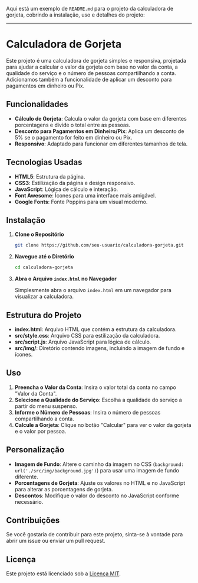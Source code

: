 Aqui está um exemplo de `README.md` para o projeto da calculadora de gorjeta, cobrindo a instalação, uso e detalhes do projeto:

---

# Calculadora de Gorjeta

Este projeto é uma calculadora de gorjeta simples e responsiva, projetada para ajudar a calcular o valor da gorjeta com base no valor da conta, a qualidade do serviço e o número de pessoas compartilhando a conta. Adicionamos também a funcionalidade de aplicar um desconto para pagamentos em dinheiro ou Pix.

## Funcionalidades

- **Cálculo de Gorjeta**: Calcula o valor da gorjeta com base em diferentes porcentagens e divide o total entre as pessoas.
- **Desconto para Pagamentos em Dinheiro/Pix**: Aplica um desconto de 5% se o pagamento for feito em dinheiro ou Pix.
- **Responsivo**: Adaptado para funcionar em diferentes tamanhos de tela.

## Tecnologias Usadas

- **HTML5**: Estrutura da página.
- **CSS3**: Estilização da página e design responsivo.
- **JavaScript**: Lógica de cálculo e interação.
- **Font Awesome**: Ícones para uma interface mais amigável.
- **Google Fonts**: Fonte Poppins para um visual moderno.

## Instalação

1. **Clone o Repositório**

   ```bash
   git clone https://github.com/seu-usuario/calculadora-gorjeta.git
   ```
2. **Navegue até o Diretório**

   ```bash
   cd calculadora-gorjeta
   ```
3. **Abra o Arquivo `index.html` no Navegador**

   Simplesmente abra o arquivo `index.html` em um navegador para visualizar a calculadora.

## Estrutura do Projeto

- **index.html**: Arquivo HTML que contém a estrutura da calculadora.
- **src/style.css**: Arquivo CSS para estilização da calculadora.
- **src/script.js**: Arquivo JavaScript para lógica de cálculo.
- **src/img/**: Diretório contendo imagens, incluindo a imagem de fundo e ícones.

## Uso

1. **Preencha o Valor da Conta**: Insira o valor total da conta no campo "Valor da Conta".
2. **Selecione a Qualidade do Serviço**: Escolha a qualidade do serviço a partir do menu suspenso.
3. **Informe o Número de Pessoas**: Insira o número de pessoas compartilhando a conta.
4. **Calcule a Gorjeta**: Clique no botão "Calcular" para ver o valor da gorjeta e o valor por pessoa.

## Personalização

- **Imagem de Fundo**: Altere o caminho da imagem no CSS (`background: url('./src/img/background.jpg')`) para usar uma imagem de fundo diferente.
- **Porcentagens de Gorjeta**: Ajuste os valores no HTML e no JavaScript para alterar as porcentagens de gorjeta.
- **Descontos**: Modifique o valor do desconto no JavaScript conforme necessário.

## Contribuições

Se você gostaria de contribuir para este projeto, sinta-se à vontade para abrir um issue ou enviar um pull request.

## Licença

Este projeto está licenciado sob a [Licença MIT](LICENSE).

